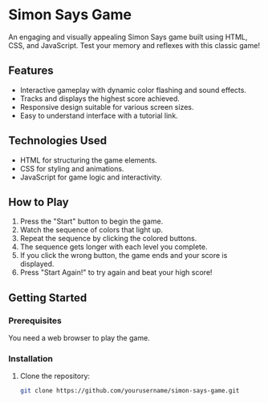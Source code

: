 # Simon Says Game

An engaging and visually appealing Simon Says game built using HTML, CSS, and JavaScript. Test your memory and reflexes with this classic game!

## Features

- Interactive gameplay with dynamic color flashing and sound effects.
- Tracks and displays the highest score achieved.
- Responsive design suitable for various screen sizes.
- Easy to understand interface with a tutorial link.

## Technologies Used

- HTML for structuring the game elements.
- CSS for styling and animations.
- JavaScript for game logic and interactivity.

## How to Play

1. Press the "Start" button to begin the game.
2. Watch the sequence of colors that light up.
3. Repeat the sequence by clicking the colored buttons.
4. The sequence gets longer with each level you complete.
5. If you click the wrong button, the game ends and your score is displayed.
6. Press "Start Again!" to try again and beat your high score!

## Getting Started

### Prerequisites

You need a web browser to play the game.

### Installation

1. Clone the repository:

   ```bash
   git clone https://github.com/yourusername/simon-says-game.git
